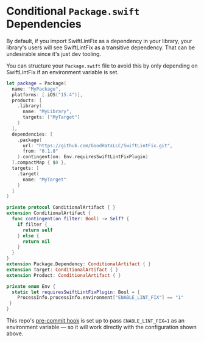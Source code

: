 # Conditional `Package.swift` Dependencies

By default, if you import SwiftLintFix as a dependency in your library, your library's users
will see SwiftLintFix as a transitive dependency. That can be undesirable since it's just
dev tooling.

You can structure your `Package.swift` file to avoid this by only depending on SwiftLintFix
if an environment variable is set.

```swift
let package = Package(
  name: "MyPackage",
  platforms: [.iOS("15.4")],
  products: [
    .library(
      name: "MyLibrary",
      targets: ["MyTarget"]
    )
  ],
  dependencies: [
    .package(
      url: "https://github.com/GoodHatsLLC/SwiftLintFix.git",
      from: "0.1.8"
    ).contingent(on: Env.requiresSwiftLintFixPlugin)
  ].compactMap { $0 },
  targets: [
    .target(
      name: "MyTarget"
    )
  ]
)

private protocol ConditionalArtifact { }
extension ConditionalArtifact {
  func contingent(on filter: Bool) -> Self? {
    if filter {
      return self
    } else {
      return nil
    }
  }
}
extension Package.Dependency: ConditionalArtifact { }
extension Target: ConditionalArtifact { }
extension Product: ConditionalArtifact { }

private enum Env {
  static let requiresSwiftLintFixPlugin: Bool = {
    ProcessInfo.processInfo.environment["ENABLE_LINT_FIX"] == "1"
 }
}
```

This repo's [pre-commit hook](https://github.com/GoodHatsLLC/SwiftLintFix/blob/main/.pre-commit-hooks.yaml) is set up to pass `ENABLE_LINT_FIX=1` as an environment variable — so it will work directly with the configuration shown above.
